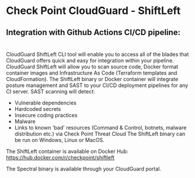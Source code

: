 # Check Point CloudGuard - ShiftLeft
## Integration with Github Actions CI/CD pipeline: 
#
#
 
CloudGuard ShiftLeft CLI tool will enable you to access all of the blades that CloudGuard offers quick and easy for integration within your pipeline.
CloudGuard ShiftLeft will allow you to scan source code, Docker format container images and Infrastructure As Code (Terraform templates and CloudFormation).
The ShiftLeft binary or Docker container will integrate posture management and SAST to your CI/CD deployment pipelines for any CI server.
SAST scanning will detect:
- Vulnerable dependencies
- Hardcoded secrets
- Insecure coding practices
- Malware
- Links to known 'bad' resources (Command & Control, botnets, malware distribution etc.) via Check Point Threat Cloud
The ShiftLeft binary can be run on Windows, Linux or MacOS.

The ShiftLeft container is available on Docker Hub:
https://hub.docker.com/r/checkpoint/shiftleft

The Spectral binary is available through your CloudGuard portal.

